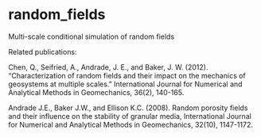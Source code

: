 # random_fields
Multi-scale conditional simulation of random fields

Related publications:

Chen, Q., Seifried, A., Andrade, J. E., and Baker, J. W. (2012). “Characterization of random fields and their impact on the mechanics of geosystems at multiple scales.” International Journal for Numerical and Analytical Methods in Geomechanics, 36(2), 140-165.

Andrade J.E., Baker J.W., and Ellison K.C. (2008). Random porosity fields and their influence on the stability of granular media, International Journal for Numerical and Analytical Methods in Geomechanics, 32(10), 1147-1172.
